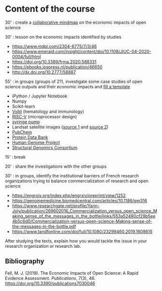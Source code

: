 # Content of the course

30' : create a [collaborative mindmap](https://framindmap.org/c/maps/1303082/edit) on the economic impacts of open science

30' : lesson on the economic impacts identified by studies
* https://www.mdpi.com/2304-6775/7/3/46
* https://www.emerald.com/insight/content/doi/10.1108/JIUC-04-2020-0004/full/html
* https://doi.org/10.3389/frma.2020.588331
* https://ebooks.iospress.nl/publication/46650
* http://dx.doi.org/10.2777/58887

55' : in groups (groups of 2?), investigate some case studies of open science outputs and their economic impacts and [fill a template](https://github.com/Enro/economic-impacts-OS/blob/main/template.md)
* iPython / Jupyter Notebook
* Numpy
* Scikit-learn
* [Vidjil](https://www.vidjil.net/) (hematology and immunology)
* [RISC-V](https://riscv.org/) (microprocessor design)
* [syringe pump](https://hal.archives-ouvertes.fr/hal-02119548/)
* Landsat satellite images ([source 1](https://www.pnas.org/doi/10.1073/pnas.2001682117) and [source 2](https://www.unoosa.org/pdf/pres/stsc2012/2012ind-05E.pdf))
* [PubChem](https://journals.sagepub.com/doi/10.1177/0306312718772086)
* [Protein Data Bank](https://cdn.rcsb.org/rcsb-pdb/general_information/about_pdb/Economic%20Impacts%20of%20the%20PDB.pdf)
* [Human Genome Project](https://web.ornl.gov/sci/techresources/Human_Genome/publicat/BattelleReport2011.pdf)
* [Structural Genomics Consortium](https://www.ncbi.nlm.nih.gov/pmc/articles/PMC5396214/)

15' : break

20' : share the investigations with the other groups

30' : in groups, identify the institutional barriers of French research organizations trying to balance commercialization of research and open science
* https://engrxiv.org/index.php/engrxiv/preprint/view/1252
* https://genomemedicine.biomedcentral.com/articles/10.1186/gm316
* https://www.researchgate.net/profile/Yann-Joly/publication/269602016_Commercialization_versus_open_science_Making_sense_of_the_messages_in_the_bottle/links/553a52490cf29b5ee4b5c6d0/Commercialization-versus-open-science-Making-sense-of-the-messages-in-the-bottle.pdf
* https://www.tandfonline.com/doi/full/10.1080/23299460.2019.1608615

After studying the texts, explain how you would tackle the issue in your research organization or research lab.

## Bibliography
Fell, M. J. (2019). The Economic Impacts of Open Science: A Rapid Evidence Assessment. *Publications*, 7(3), 46. https://doi.org/10.3390/publications7030046
